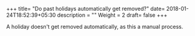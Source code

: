 +++
title= "Do past holidays automatically get removed?"
date= 2018-01-24T18:52:39+05:30
description = ""
Weight = 2
draft= false
+++



A holiday doesn't get removed automatically, as this a manual process. 

